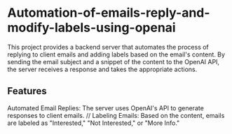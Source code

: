 # Automation-of-emails-reply-and-modify-labels-using-openai
This project provides a backend server that automates the process of replying to client emails and adding labels based on the email's content. By sending the email subject and a snippet of the content to the OpenAI API, the server receives a response and takes the appropriate actions.

## Features
Automated Email Replies: The server uses OpenAI's API to generate responses to client emails.
//
Labeling Emails: Based on the content, emails are labeled as "Interested," "Not Interested," or "More Info."
